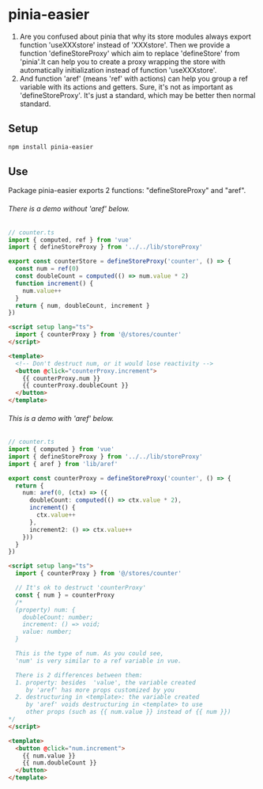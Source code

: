 <!-- prettier-ignore -->
# pinia-easier

1. Are you confused about pinia that why its store modules always export function 'useXXXstore' instead of 'XXXstore'. Then we provide a function 'defineStoreProxy' which aim to replace 'defineStore' from 'pinia'.It can help you to create a proxy wrapping the store with automatically initialization instead of function 'useXXXstore'.
   <br />
2. And function 'aref' (means 'ref' with actions) can help you group a ref variable with its actions and getters. Sure, it's not as important as 'defineStoreProxy'. It's just a standard, which may be better then normal standard.

## Setup

```sh
npm install pinia-easier
```

## Use

Package pinia-easier exports 2 functions: "defineStoreProxy" and "aref".

###### There is a demo without 'aref' below.

```ts
// counter.ts
import { computed, ref } from 'vue'
import { defineStoreProxy } from '../../lib/storeProxy'

export const counterStore = defineStoreProxy('counter', () => {
  const num = ref(0)
  const doubleCount = computed(() => num.value * 2)
  function increment() {
    num.value++
  }
  return { num, doubleCount, increment }
})
```

```html
<script setup lang="ts">
  import { counterProxy } from '@/stores/counter'
</script>

<template>
  <!-- Don't destruct num, or it would lose reactivity -->
  <button @click="counterProxy.increment">
    {{ counterProxy.num }}
    {{ counterProxy.doubleCount }}
  </button>
</template>
```

###### This is a demo with 'aref' below.

```ts
// counter.ts
import { computed } from 'vue'
import { defineStoreProxy } from '../../lib/storeProxy'
import { aref } from 'lib/aref'

export const counterProxy = defineStoreProxy('counter', () => {
  return {
    num: aref(0, (ctx) => ({
      doubleCount: computed(() => ctx.value * 2),
      increment() {
        ctx.value++
      },
      increment2: () => ctx.value++
    }))
  }
})
```

```html
<script setup lang="ts">
  import { counterProxy } from '@/stores/counter'

  // It's ok to destruct 'counterProxy'
  const { num } = counterProxy
  /* 
  (property) num: {
    doubleCount: number;
    increment: () => void;
    value: number;
  }

  This is the type of num. As you could see,
  'num' is very similar to a ref variable in vue.

  There is 2 differences between them:
  1. property: besides  'value', the variable created
     by 'aref' has more props customized by you
  2. destructuring in <template>: the variable created
     by 'aref' voids destructuring in <template> to use
     other props (such as {{ num.value }} instead of {{ num }})
*/
</script>

<template>
  <button @click="num.increment">
    {{ num.value }}
    {{ num.doubleCount }}
  </button>
</template>
```
